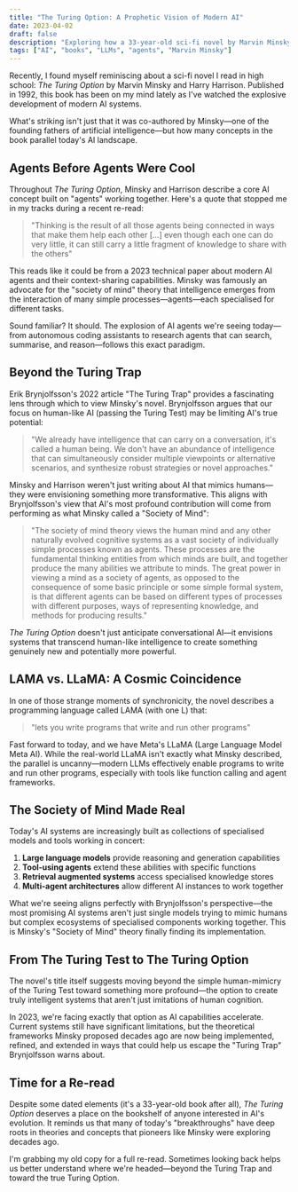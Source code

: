 ```yaml
---
title: "The Turing Option: A Prophetic Vision of Modern AI"
date: 2023-04-02
draft: false
description: "Exploring how a 33-year-old sci-fi novel by Marvin Minsky and Harry Harrison eerily predicted today's AI landscape, from LLMs to agent-based systems."
tags: ["AI", "books", "LLMs", "agents", "Marvin Minsky"]
---
```


Recently, I found myself reminiscing about a sci-fi novel I read in high school: *The Turing Option* by Marvin Minsky and Harry Harrison. Published in 1992, this book has been on my mind lately as I've watched the explosive development of modern AI systems.

What's striking isn't just that it was co-authored by Minsky—one of the founding fathers of artificial intelligence—but how many concepts in the book parallel today's AI landscape.

## Agents Before Agents Were Cool

Throughout *The Turing Option*, Minsky and Harrison describe a core AI concept built on "agents" working together. Here's a quote that stopped me in my tracks during a recent re-read:

> "Thinking is the result of all those agents being connected in ways that make them help each other [...] even though each one can do very little, it can still carry a little fragment of knowledge to share with the others"

This reads like it could be from a 2023 technical paper about modern AI agents and their context-sharing capabilities. Minsky was famously an advocate for the "society of mind" theory that intelligence emerges from the interaction of many simple processes—agents—each specialised for different tasks.

Sound familiar? It should. The explosion of AI agents we're seeing today—from autonomous coding assistants to research agents that can search, summarise, and reason—follows this exact paradigm.

## Beyond the Turing Trap

Erik Brynjolfsson's 2022 article "The Turing Trap" provides a fascinating lens through which to view Minsky's novel. Brynjolfsson argues that our focus on human-like AI (passing the Turing Test) may be limiting AI's true potential:

> "We already have intelligence that can carry on a conversation, it's called a human being. We don't have an abundance of intelligence that can simultaneously consider multiple viewpoints or alternative scenarios, and synthesize robust strategies or novel approaches."

Minsky and Harrison weren't just writing about AI that mimics humans—they were envisioning something more transformative. This aligns with Brynjolfsson's view that AI's most profound contribution will come from performing as what Minsky called a "Society of Mind":

> "The society of mind theory views the human mind and any other naturally evolved cognitive systems as a vast society of individually simple processes known as agents. These processes are the fundamental thinking entities from which minds are built, and together produce the many abilities we attribute to minds. The great power in viewing a mind as a society of agents, as opposed to the consequence of some basic principle or some simple formal system, is that different agents can be based on different types of processes with different purposes, ways of representing knowledge, and methods for producing results."

*The Turing Option* doesn't just anticipate conversational AI—it envisions systems that transcend human-like intelligence to create something genuinely new and potentially more powerful.

## LAMA vs. LLaMA: A Cosmic Coincidence

In one of those strange moments of synchronicity, the novel describes a programming language called LAMA (with one L) that:

> "lets you write programs that write and run other programs"

Fast forward to today, and we have Meta's LLaMA (Large Language Model Meta AI). While the real-world LLaMA isn't exactly what Minsky described, the parallel is uncanny—modern LLMs effectively enable programs to write and run other programs, especially with tools like function calling and agent frameworks.

## The Society of Mind Made Real

Today's AI systems are increasingly built as collections of specialised models and tools working in concert:

1. **Large language models** provide reasoning and generation capabilities
2. **Tool-using agents** extend these abilities with specific functions
3. **Retrieval augmented systems** access specialised knowledge stores
4. **Multi-agent architectures** allow different AI instances to work together

What we're seeing aligns perfectly with Brynjolfsson's perspective—the most promising AI systems aren't just single models trying to mimic humans but complex ecosystems of specialised components working together. This is Minsky's "Society of Mind" theory finally finding its implementation.

## From The Turing Test to The Turing Option

The novel's title itself suggests moving beyond the simple human-mimicry of the Turing Test toward something more profound—the option to create truly intelligent systems that aren't just imitations of human cognition.

In 2023, we're facing exactly that option as AI capabilities accelerate. Current systems still have significant limitations, but the theoretical frameworks Minsky proposed decades ago are now being implemented, refined, and extended in ways that could help us escape the "Turing Trap" Brynjolfsson warns about.

## Time for a Re-read

Despite some dated elements (it's a 33-year-old book after all), *The Turing Option* deserves a place on the bookshelf of anyone interested in AI's evolution. It reminds us that many of today's "breakthroughs" have deep roots in theories and concepts that pioneers like Minsky were exploring decades ago.

I'm grabbing my old copy for a full re-read. Sometimes looking back helps us better understand where we're headed—beyond the Turing Trap and toward the true Turing Option.